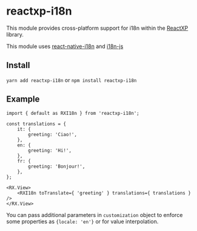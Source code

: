 # reactxp-i18n
This module provides cross-platform support for i18n within the [ReactXP](https://microsoft.github.io/reactxp/) library.

This module uses [react-native-i18n](https://github.com/AlexanderZaytsev/react-native-i18n) and [i18n-js](https://github.com/fnando/i18n-js)

## Install

`yarn add reactxp-i18n` or `npm install reactxp-i18n`

## Example
```
import { default as RXI18n } from 'reactxp-i18n';

const translations = {
    it: {
        greeting: 'Ciao!',
    },
    en: {
        greeting: 'Hi!',
    },
    fr: {
        greeting: 'Bonjour!',
    },
};

<RX.View>
    <RXI18n toTranslate={ 'greeting' } translations={ translations } />
</RX.View>
```

You can pass additional parameters in `customization` object to enforce some properties as `{locale: 'en'}` or for value interpolation.
